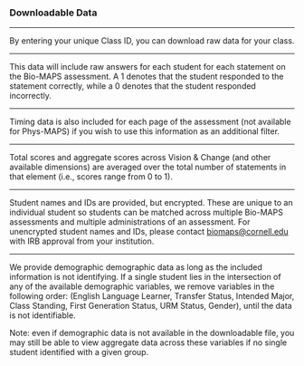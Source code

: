 ### Downloadable Data

***

By entering your unique Class ID, you can download raw data for your class.

***

This data will include raw answers for each student for each statement on the Bio-MAPS assessment. A 1 denotes that the student responded to the statement correctly, while a 0 denotes that the student responded incorrectly.

***

Timing data is also included for each page of the assessment (not available for Phys-MAPS) if you wish to use this information as an additional filter.

***

Total scores and aggregate scores across Vision & Change (and other available dimensions) are averaged over the total number of statements in that element (i.e., scores range from 0 to 1).

***

Student names and IDs are provided, but encrypted. These are unique to an individual student so students can be matched across multiple Bio-MAPS assessments and multiple administrations of an assessment. For unencrypted student names and IDs, please contact biomaps@cornell.edu with IRB approval from your institution.

***

We provide demographic demographic data as long as the included information is not identifying. If a single student lies in the intersection of any of the available demographic variables, we remove variables in the following order: (English Language Learner, Transfer Status, Intended Major, Class Standing, First Generation Status, URM Status, Gender), until the data is not identifiable.

Note: even if demographic data is not available in the downloadable file, you may still be able to view aggregate data across these variables if no single student identified with a given group.

